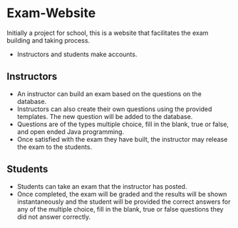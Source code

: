 # Exam-Website
Initially a project for school, this is a website that facilitates the exam building and taking process.

* Instructors and students make accounts.

## Instructors
  * An instructor can build an exam based on the questions on the database.
  * Instructors can also create their own questions using the provided templates. The new question will be added to the database.
  * Questions are of the types multiple choice, fill in the blank, true or false, and open ended Java programming.
  * Once satisfied with the exam they have built, the instructor may release the exam to the students.
  
## Students
* Students can take an exam that the instructor has posted.
* Once completed, the exam will be graded and the results will be shown instantaneously and the student will be provided the correct answers for any of the multiple choice, fill in the blank, true or false questions they did not answer correctly.
